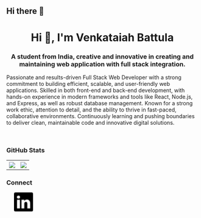 ## Hi there 👋

<!--
**BVenkataiah/BVenkataiah** is a ✨ _special_ ✨ repository because its `README.md` (this file) appears on your GitHub profile.

Here are some ideas to get you started:

- 🔭 I’m currently working on ...
- 🌱 I’m currently learning ...
- 👯 I’m looking to collaborate on ...
- 🤔 I’m looking for help with ...
- 💬 Ask me about ...
- 📫 How to reach me: ...
- 😄 Pronouns: ...
- ⚡ Fun fact: ...
-->
<h1 align="center">Hi 👋, I'm Venkataiah Battula</h1>
<h3 align="center">A student from India, creative and innovative in creating and maintaining web application with full stack integration.</h3>

Passionate and results-driven Full Stack Web Developer with a strong commitment to building efficient, scalable, and user-friendly web applications. Skilled in both front-end and back-end development, with hands-on experience in modern frameworks and tools like React, Node.js, and Express, as well as robust database management. Known for a strong work ethic, attention to detail, and the ability to thrive in fast-paced, collaborative environments. Continuously learning and pushing boundaries to deliver clean, maintainable code and innovative digital solutions.

<br>

### GitHub Stats

<div align = "center" style="">
<table class="center" style="width:100%, border: none;", border = "0">
  <tr>
    <td align="center">
  <img height=180 align="center" src="https://github-readme-stats.vercel.app/api?username=BVenkataiah&theme=tokyonight&hide_title=true" />
    </td>
    <td align="center">
  <img height=180 align="center" src="https://github-readme-stats.vercel.app/api/top-langs?username=BVenkataiah&layout=compact&langs_count=6&card_width=320&theme=tokyonight&hide_title=true" />
</td>
  </tr>
</table>
  
</div>

### Connect

<a href="https://www.linkedin.com/in/balaji24092001/](https://www.linkedin.com/in/battula-venkataiah-4032211b8/?originalSubdomain=in">
  <img align="left" alt="Venky's LinkedIn" width="50px" height="50px padding=10px" style="padding-left:20px" src="./assets/linkedin.svg" />
</a>
<br/>
<!--&hide=jupyter%20notebook-->
